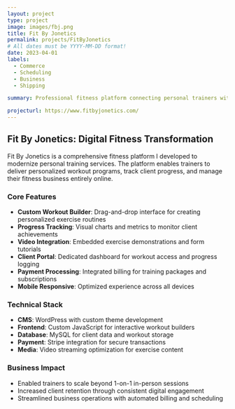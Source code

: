 ```yaml
---
layout: project
type: project
image: images/fbj.png
title: Fit By Jonetics
permalink: projects/FitByJonetics
# All dates must be YYYY-MM-DD format!
date: 2023-04-01
labels:
  - Commerce
  - Scheduling
  - Business
  - Shipping

summary: Professional fitness platform connecting personal trainers with clients through online coaching, workout programs, and progress tracking.

projecturl: https://www.fitbyjonetics.com/
---
```


## Fit By Jonetics: Digital Fitness Transformation

Fit By Jonetics is a comprehensive fitness platform I developed to modernize personal training services. The platform enables trainers to deliver personalized workout programs, track client progress, and manage their fitness business entirely online.

### Core Features

- **Custom Workout Builder**: Drag-and-drop interface for creating personalized exercise routines
- **Progress Tracking**: Visual charts and metrics to monitor client achievements
- **Video Integration**: Embedded exercise demonstrations and form tutorials
- **Client Portal**: Dedicated dashboard for workout access and progress logging
- **Payment Processing**: Integrated billing for training packages and subscriptions
- **Mobile Responsive**: Optimized experience across all devices

### Technical Stack

- **CMS**: WordPress with custom theme development
- **Frontend**: Custom JavaScript for interactive workout builders
- **Database**: MySQL for client data and workout storage
- **Payment**: Stripe integration for secure transactions
- **Media**: Video streaming optimization for exercise content

### Business Impact

- Enabled trainers to scale beyond 1-on-1 in-person sessions
- Increased client retention through consistent digital engagement
- Streamlined business operations with automated billing and scheduling

